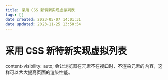 ```yaml
---
title: 采用 CSS 新特新实现虚拟列表
tags: []
date created: 2023-05-07 14:01:31
date updated: 2023-11-25 13:50:54
---
```


# 采用 CSS 新特新实现虚拟列表

content-visibility: auto; 会让浏览器在元素不在视口时，不渲染元素的内容，这样可以大大提高页面的渲染性能。
